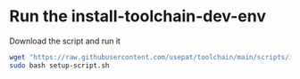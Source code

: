 # Run the install-toolchain-dev-env

Download the script and run it

```bash
wget "https://raw.githubusercontent.com/usepat/toolchain/main/scripts/install-toolchain-dev-env.sh" -O setup-script.sh
sudo bash setup-script.sh
```
